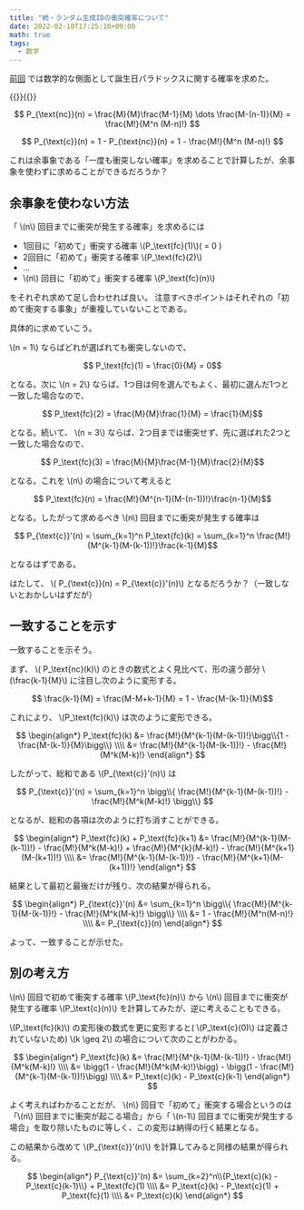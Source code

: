 ```yaml
---
title: "続・ランダム生成IDの衝突確率について"
date: 2022-02-10T17:25:18+09:00
math: true
tags:
  - 数学
---
```


[前回](/posts/2022/02/hash-collision) では数学的な側面として誕生日パラドックスに関する確率を求めた。

{{<katex display>}}{{</katex>}}

$$ P_{\text{nc}}(n) = \frac{M}{M}\frac{M-1}{M} \dots \frac{M-(n-1)}{M} = \frac{M!}{M^n (M-n)!} $$

$$ P_{\text{c}}(n) = 1 - P_{\text{nc}}(n) = 1 - \frac{M!}{M^n (M-n)!} $$

これは余事象である「一度も衝突しない確率」を求めることで計算したが、余事象を使わずに求めることができるだろうか？

## 余事象を使わない方法

「 \\(n\\) 回目までに衝突が発生する確率」を求めるには

- 1回目に「初めて」衝突する確率 \\(P_\text{fc}(1)\\)( = 0 )
- 2回目に「初めて」衝突する確率 \\(P_\text{fc}(2)\\)
- ...
- \\(n\\) 回目に「初めて」衝突する確率 \\(P_\text{fc}(n)\\)
  
をそれぞれ求めて足し合わせれば良い。
注意すべきポイントはそれぞれの「初めて衝突する事象」が重複していないことである。

具体的に求めていこう。

\\(n = 1\\) ならばどれが選ばれても衝突しないので、

$$ P_\text{fc}(1) = \frac{0}{M} = 0$$

となる。次に \\(n = 2\\) ならば、1つ目は何を選んでもよく、最初に選んだ1つと一致した場合なので、

$$ P_\text{fc}(2) = \frac{M}{M}\frac{1}{M} = \frac{1}{M}$$

となる。続いて、 \\(n = 3\\) ならば、2つ目までは衝突せず、先に選ばれた2つと一致した場合なので、

$$ P_\text{fc}(3) = \frac{M}{M}\frac{M-1}{M}\frac{2}{M}$$

となる。これを \\(n\\) の場合について考えると

$$ P_\text{fc}(n) = \frac{M!}{M^{n-1}(M-(n-1))!}\frac{n-1}{M}$$

となる。したがって求めるべき \\(n\\) 回目までに衝突が発生する確率は

$$ P_{\text{c}}'(n) = \sum_{k=1}^n P_\text{fc}(k) = \sum_{k=1}^n \frac{M!}{M^{k-1}(M-(k-1))!}\frac{k-1}{M}$$

となるはずである。

はたして、 \\( P_{\text{c}}(n) = P_{\text{c}}'(n)\\) となるだろうか？（一致しないとおかしいはずだが）

## 一致することを示す

一致することを示そう。

まず、 \\( P_\text{nc}(k)\\) のときの数式とよく見比べて、形の違う部分 \\(\frac{k-1}{M}\\) に注目し次のように変形する。

$$ \frac{k-1}{M} = \frac{M-M+k-1}{M} = 1 - \frac{M-(k-1)}{M}$$

これにより、 \\(P_\text{fc}(k)\\) は次のように変形できる。

$$
\begin{align*}
P_\text{fc}(k) &=  \frac{M!}{M^{k-1}(M-(k-1))!}\bigg\\{1 - \frac{M-(k-1)}{M}\bigg\\} \\\\
&= \frac{M!}{M^{k-1}(M-(k-1))!} - \frac{M!}{M^k(M-k)!}
\end{align*}
$$

したがって、総和である \\(P_{\text{c}}'(n)\\) は

$$ P_{\text{c}}'(n) = \sum_{k=1}^n \bigg\\{ \frac{M!}{M^{k-1}(M-(k-1))!} - \frac{M!}{M^k(M-k)!} \bigg\\} $$

となるが、総和の各項は次のように打ち消すことができる。

$$
\begin{align*}
P_\text{fc}(k) + P_\text{fc}(k+1) &= \frac{M!}{M^{k-1}(M-(k-1))!} - \frac{M!}{M^k(M-k)!} + \frac{M!}{M^{k}(M-k)!} - \frac{M!}{M^{k+1}(M-(k+1))!} \\\\ &= \frac{M!}{M^{k-1}(M-(k-1))!} - \frac{M!}{M^{k+1}(M-(k+1))!}
\end{align*}
$$

結果として最初と最後だけが残り、次の結果が得られる。

$$
\begin{align*}
P_{\text{c}}'(n) &= \sum_{k=1}^n \bigg\\{ \frac{M!}{M^{k-1}(M-(k-1))!} - \frac{M!}{M^k(M-k)!} \bigg\\} \\\\
&= 1 - \frac{M!}{M^n(M-n)!} \\\\
&= P_{\text{c}}(n)
\end{align*}
$$

よって、一致することが示せた。

## 別の考え方

\\(n\\) 回目で初めて衝突する確率 \\(P_\text{fc}(n)\\) から \\(n\\) 回目までに衝突が発生する確率 \\(P_\text{c}(n)\\) を計算してみたが、逆に考えることもできる。

\\(P_\text{fc}(k)\\) の変形後の数式を更に変形すると( \\(P_\text{c}(0)\\) は定義されていないため) \\(k \geq 2\\) の場合について次のことがわかる。

$$
\begin{align*}
P_\text{fc}(k) &= \frac{M!}{M^{k-1}(M-(k-1))!} - \frac{M!}{M^k(M-k)!} \\\\
&= \bigg(1 - \frac{M!}{M^k(M-k)!}\bigg) - \bigg(1 - \frac{M!}{M^{k-1}(M-(k-1))!}\bigg) \\\\
&= P_\text{c}(k) - P_\text{c}(k-1)
\end{align*}
$$

よく考えればわかることだが、 \\(n\\) 回目で「初めて」衝突する場合というのは「\\(n\\) 回目までに衝突が起こる場合」から「 \\(n-1\\) 回目までに衝突が発生する場合」を取り除いたものに等しく、この変形は納得の行く結果となる。

この結果から改めて \\(P_{\text{c}}'(n)\\) を計算してみると同様の結果が得られる。

$$
\begin{align*}
P_{\text{c}}'(n) &= \sum_{k=2}^n\\{P_\text{c}(k) - P_\text{c}(k-1)\\} + P_\text{fc}(1) \\\\
&= P_\text{c}(k) - P_\text{c}(1) + P_\text{fc}(1) \\\\
&= P_\text{c}(k)
\end{align*}
$$
